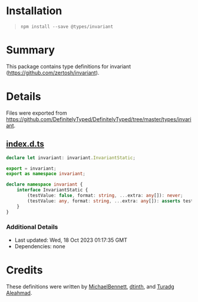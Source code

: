 # Installation
> `npm install --save @types/invariant`

# Summary
This package contains type definitions for invariant (https://github.com/zertosh/invariant).

# Details
Files were exported from https://github.com/DefinitelyTyped/DefinitelyTyped/tree/master/types/invariant.
## [index.d.ts](https://github.com/DefinitelyTyped/DefinitelyTyped/tree/master/types/invariant/index.d.ts)
````ts
declare let invariant: invariant.InvariantStatic;

export = invariant;
export as namespace invariant;

declare namespace invariant {
    interface InvariantStatic {
        (testValue: false, format: string, ...extra: any[]): never;
        (testValue: any, format: string, ...extra: any[]): asserts testValue;
    }
}

````

### Additional Details
 * Last updated: Wed, 18 Oct 2023 01:17:35 GMT
 * Dependencies: none

# Credits
These definitions were written by [MichaelBennett](https://github.com/bennett000), [dtinth](https://github.com/dtinth), and [Turadg Aleahmad](https://github.com/turadg).
